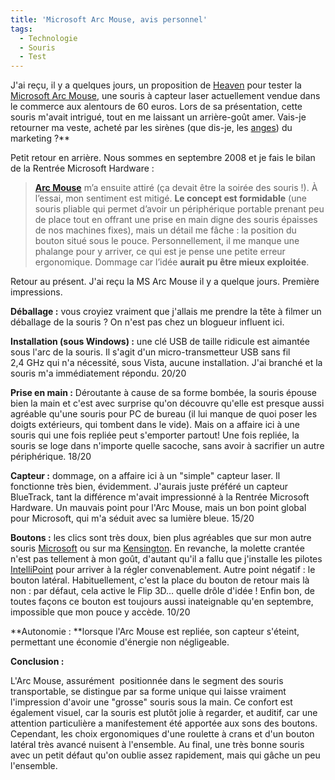 ```yaml
---
title: 'Microsoft Arc Mouse, avis personnel'
tags:
  - Technologie
  - Souris
  - Test
---
```


J'ai reçu, il y a quelques jours, un proposition de [Heaven](http://heaven.fr/)
pour tester la [Microsoft Arc Mouse](http://www.microsoft.com/hardware/fr-fr),
une souris à capteur laser actuellement vendue dans le commerce aux alentours de
60 euros. Lors de sa présentation, cette souris m'avait intrigué, tout en me
laissant un arrière-goût amer. Vais-je retourner ma veste, acheté par les
sirènes (que dis-je, les [anges](http://heaven.fr/expertises/)) du
marketing&nbsp;?\*\*

Petit retour en arrière. Nous sommes en septembre 2008 et je fais le bilan de la
Rentrée Microsoft Hardware&nbsp;:

> **[Arc Mouse](http://www.microsoft.com/hardware/fr-fr)** m’a ensuite attiré
> (ça devait être la soirée des souris&nbsp;!). À l’essai, mon sentiment est
> mitigé. **Le concept est formidable** (une souris pliable qui permet d’avoir
> un périphérique portable prenant peu de place tout en offrant une prise en
> main digne des souris épaisses de nos machines fixes), mais un détail me
> fâche&nbsp;: la position du bouton situé sous le pouce. Personnellement, il me
> manque une phalange pour y arriver, ce qui est je pense une petite erreur
> ergonomique. Dommage car l’idée **aurait pu être mieux exploitée**.

Retour au présent. J'ai reçu la MS Arc Mouse il y a quelque jours. Première
impressions.

**Déballage&nbsp;:** vous croyiez vraiment que j'allais me prendre la tête à
filmer un déballage de la souris&nbsp;? On n'est pas chez un blogueur influent
ici.

**Installation (sous Windows)&nbsp;:** une clé USB de taille ridicule est
aimantée sous l'arc de la souris. Il s'agit d'un micro-transmetteur USB sans fil
2,4 GHz qui n'a nécessité, sous Vista, aucune installation. J'ai branché et la
souris m'a immédiatement répondu. 20/20

**Prise en main&nbsp;:** Déroutante à cause de sa forme bombée, la souris épouse
bien la main et c'est avec surprise qu'on découvre qu'elle est presque aussi
agréable qu'une souris pour PC de bureau (il lui manque de quoi poser les doigts
extérieurs, qui tombent dans le vide). Mais on a affaire ici à une souris qui
une fois repliée peut s'emporter partout! Une fois repliée, la souris se loge
dans n'importe quelle sacoche, sans avoir à sacrifier un autre périphérique.
18/20

**Capteur&nbsp;:** dommage, on a affaire ici à un "simple" capteur laser. Il
fonctionne très bien, évidemment. J'aurais juste préféré un capteur BlueTrack,
tant la différence m'avait impressionné à la Rentrée Microsoft Hardware. Un
mauvais point pour l'Arc Mouse, mais un bon point global pour Microsoft, qui m'a
séduit avec sa lumière bleue. 15/20

**Boutons&nbsp;:** les clics sont très doux, bien plus agréables que sur mon
autre souris [Microsoft](http://www.microsoftstore.com/store/msfr/fr_FR/home) ou
sur ma [Kensington](http://www.kensington.com/es/es/home). En revanche, la
molette crantée n'est pas tellement à mon goût, d'autant qu'il a fallu que
j'installe les pilotes
[IntelliPoint](http://www.microsoft.com/hardware/en-us/downloads) pour arriver à
la régler convenablement. Autre point négatif&nbsp;: le bouton latéral.
Habituellement, c'est la place du bouton de retour mais là non&nbsp;: par
défaut, cela active le Flip 3D… quelle drôle d'idée&nbsp;! Enfin bon, de toutes
façons ce bouton est toujours aussi inateignable qu'en septembre, impossible que
mon pouce y accède. 10/20

**Autonomie&nbsp;: **lorsque l'Arc Mouse est repliée, son capteur s'éteint,
permettant une économie d'énergie non négligeable.

**Conclusion&nbsp;:**

L'Arc Mouse, assurément  positionnée dans le segment des souris transportable,
se distingue par sa forme unique qui laisse vraiment l'impression d'avoir une
"grosse" souris sous la main. Ce confort est également visuel, car la souris est
plutôt jolie à regarder, et auditif, car une attention particulière a
manifestement été apportée aux sons des boutons. Cependant, les choix
ergonomiques d'une roulette à crans et d'un bouton latéral très avancé nuisent à
l'ensemble. Au final, une très bonne souris avec un petit défaut qu'on oublie
assez rapidement, mais qui gâche un peu l'ensemble.
